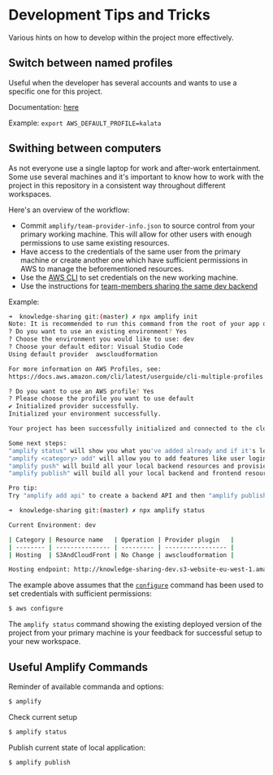 # Development Tips and Tricks

Various hints on how to develop within the project more effectively.

## Switch between named profiles

Useful when the developer has several accounts and wants to use a specific one for this project.

Documentation: [here](https://docs.aws.amazon.com/cli/latest/userguide/cli-configure-profiles.html)

Example: `export AWS_DEFAULT_PROFILE=kalata`

## Swithing between computers

As not everyone use a single laptop for work and after-work entertainment. Some use several machines and it's important to know how to work with the project in this repository in a consistent way throughout different workspaces.

Here's an overview of the workflow:

- Commit `amplify/team-provider-info.json` to source control from your primary working machine. This will allow for other users with enough permissions to use same existing resources.
- Have access to the credentials of the same user from the primary machine or create another one which have sufficient permissions in AWS to manage the beforementioned resources.
- Use the [AWS CLI](https://docs.aws.amazon.com/cli/latest/reference/index.html#cli-aws) to set credentials on the new working machine.
- Use the instructions for [team-members sharing the same dev backend](https://aws-amplify.github.io/docs/cli/multienv#team-members-sharing-the-same-dev-backend)

Example:

```sh
➜  knowledge-sharing git:(master) ✗ npx amplify init
Note: It is recommended to run this command from the root of your app directory
? Do you want to use an existing environment? Yes
? Choose the environment you would like to use: dev
? Choose your default editor: Visual Studio Code
Using default provider  awscloudformation

For more information on AWS Profiles, see:
https://docs.aws.amazon.com/cli/latest/userguide/cli-multiple-profiles.html

? Do you want to use an AWS profile? Yes
? Please choose the profile you want to use default
✔ Initialized provider successfully.
Initialized your environment successfully.

Your project has been successfully initialized and connected to the cloud!

Some next steps:
"amplify status" will show you what you've added already and if it's locally configured or deployed
"amplify <category> add" will allow you to add features like user login or a backend API
"amplify push" will build all your local backend resources and provision it in the cloud
"amplify publish" will build all your local backend and frontend resources (if you have hosting category added) and provision it in the cloud

Pro tip:
Try "amplify add api" to create a backend API and then "amplify publish" to deploy everything

➜  knowledge-sharing git:(master) ✗ npx amplify status

Current Environment: dev

| Category | Resource name   | Operation | Provider plugin   |
| -------- | --------------- | --------- | ----------------- |
| Hosting  | S3AndCloudFront | No Change | awscloudformation |

Hosting endpoint: http://knowledge-sharing-dev.s3-website-eu-west-1.amazonaws.com
```

The example above assumes that the [`configure`](https://docs.aws.amazon.com/cli/latest/reference/configure/) command has been used to set credentials with sufficient permissions:

```sh
$ aws configure
```

The `amplify status` command showing the existing deployed version of the project from your primary machine is your feedback for successful setup to your new workspace.

## Useful Amplify Commands

Reminder of available commanda and options:

```sh
$ amplify
```

Check current setup

```sh
$ amplify status
```

Publish current state of local application:

```sh
$ amplify publish
```

